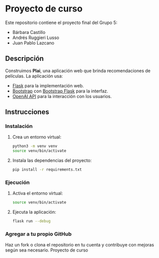 # Proyecto de curso

Este repositorio contiene el proyecto final del Grupo 5:

- Bárbara Castillo
- Andrés Ruggieri Lusso
- Juan Pablo Lazcano

## Descripción

Construimos **Plai**, una aplicación web que brinda recomendaciones de películas. La aplicación usa:

- [Flask](https://flask.palletsprojects.com/en/stable/) para la implementación web.
- [Bootstrap](https://getbootstrap.com/) con [Bootstrap Flask](https://bootstrap-flask.readthedocs.io/en/stable/) para la interfaz.
- [OpenAI API](https://platform.openai.com/) para la interacción con los usuarios.

## Instrucciones

### Instalación

1. Crea un entorno virtual:
    ```sh
    python3 -m venv venv
    source venv/bin/activate
    ```
2. Instala las dependencias del proyecto:
    ```sh
    pip install -r requirements.txt
    ```

### Ejecución

1. Activa el entorno virtual:
    ```sh
    source venv/bin/activate
    ```
2. Ejecuta la aplicación:
    ```sh
    flask run --debug
    ```

### Agregar a tu propio GitHub

Haz un fork o clona el repositorio en tu cuenta y contribuye con mejoras según sea necesario. Proyecto de curso
